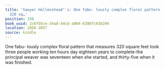 ```yaml
---
title: 'Sawyer Hollenshead''s: One fabu- lously complex floral pattern that measures
  320 sq…'
position: 336
book_uuid: 2c6fb5ce-34a8-44cb-a084-63807c016204
location: 2056-2057
source: kindle
---
```


One fabu- lously complex floral pattern that measures 320 square feet took three people working ten hours day eighteen years to complete-the principal weaver was seventeen when she started, and thirty-five when it was finished.
